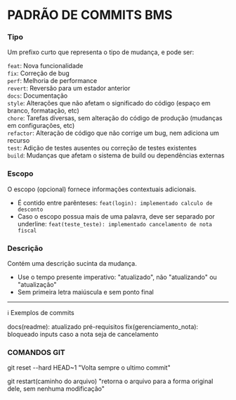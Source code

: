 <h1>PADRÃO DE COMMITS BMS</h1>

### Tipo

Um prefixo curto que representa o tipo de mudança, e pode ser:

`feat`: Nova funcionalidade <br />
`fix`: Correção de bug <br />
`perf`: Melhoria de performance <br />
`revert`: Reversão para um estador anterior <br />
`docs`: Documentação <br />
`style`: Alterações que não afetam o significado do código (espaço em branco, formatação, etc) <br />
`chore`: Tarefas diversas, sem alteração do código de produção (mudanças em configurações, etc) <br />
`refactor`: Alteração de código que não corrige um bug, nem adiciona um recurso <br />
`test`: Adição de testes ausentes ou correção de testes existentes <br />
`build`: Mudanças que afetam o sistema de build ou dependências externas <br />

### Escopo

O escopo (opcional) fornece informações contextuais adicionais.

- É contido entre parênteses: `feat(login): implementado calculo de desconto`
- Caso o escopo possua mais de uma palavra, deve ser separado por underline: `feat(teste_teste): implementado cancelamento de nota fiscal`

### Descrição

Contém uma descrição sucinta da mudança.

- Use o tempo presente imperativo: "atualizado", não "atualizando" ou "atualização"
- Sem primeira letra maiúscula e sem ponto final

---

ℹ️ Exemplos de commits


docs(readme): atualizado pré-requisitos
fix(gerenciamento_nota): bloqueado inputs caso a nota seja de cancelamento


### COMANDOS GIT

git reset --hard HEAD~1 "Volta sempre o ultimo commit"

git restart(caminho do arquivo) "retorna o arquivo para a forma original dele, sem nenhuma modificação"


